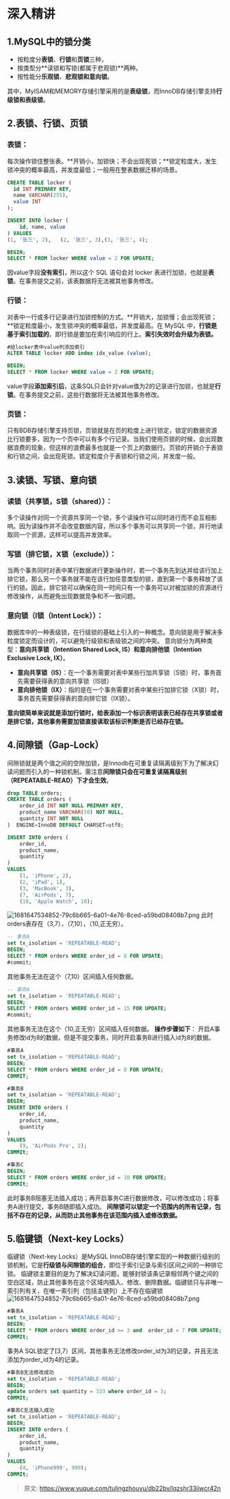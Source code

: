 # 深入精讲


## 1.MySQL中的锁分类
- 按粒度分**表锁**、**行锁**和**页锁**三种，
- 按类型分**读锁和写锁(都属于悲观锁)**两种。
- 按性能分**乐观锁**、**悲观锁和意向锁**。

其中，MyISAM和MEMORY存储引擎采用的是**表级锁**，而InnoDB存储引擎支持**行级锁和表级锁**。

## 2.表锁、行锁、页锁

### 表锁：
每次操作锁住整张表。**开销小，加锁快；不会出现死锁；**锁定粒度大，发生锁冲突的概率最高，并发度最低；一般用在整表数据迁移的场景。
```sql
CREATE TABLE locker (
  id INT PRIMARY KEY,
  name VARCHAR(255),
  value INT
);

INSERT INTO locker (
	id, name, value
) VALUES
(1, '张三', 2),	(2, '张三', 3),(3, '张三', 4);
```
```sql
BEGIN;
SELECT * FROM locker WHERE value = 2 FOR UPDATE;
```
因value字段**没有索引**，所以这个 SQL 语句会对 locker 表进行加锁，也就是**表锁**。在事务提交之前，该表数据将无法被其他事务修改。

### 行锁：
对表中一行或多行记录进行加锁控制的方式。**开销大，加锁慢；会出现死锁；**锁定粒度最小，发生锁冲突的概率最低，并发度最高。在 MySQL 中，**行锁是基于索引加载的**，即行锁是要加在索引响应的行上。**索引失效时会升级为表锁。**
```sql
#给locker表中value列添加索引
ALTER TABLE locker ADD index idx_value (value);

BEGIN;
SELECT * FROM locker WHERE value = 2 FOR UPDATE;
```
value字段**添加索引后**，这条SQL只会针对value值为2的记录进行加锁，也就是**行锁**。在事务提交之前，这些行数据将无法被其他事务修改。

### 页锁：
只有BDB存储引擎支持页锁，页锁就是在页的粒度上进行锁定，锁定的数据资源比行锁要多，因为一个页中可以有多个行记录。当我们使用页锁的时候，会出现数据浪费的现象，但这样的浪费最多也就是一个页上的数据行。页锁的开销介于表锁和行锁之间，会出现死锁。锁定粒度介于表锁和行锁之间，并发度一般。

## 3.读锁、写锁、意向锁

### 读锁（共享锁，S锁（shared））：
多个读操作对同一个资源共享同一个锁，多个读操作可以同时进行而不会互相影响。因为读操作并不会改变数据内容，所以多个事务可以共享同一个锁，并行地读取同一个资源，这样可以提高并发效率。

### 写锁（排它锁，X锁（exclude））：
当两个事务同时对表中某行数据进行更新操作时，若一个事务先到达并给该行加上排它锁，那么另一个事务就不能在该行加任意类型的锁，直到第一个事务释放了该行的锁。因此，排它锁可以确保在同一时间只有一个事务可以对被加锁的资源进行修改操作，从而避免出现数据竞争和不一致问题。

### 意向锁（I锁（Intent Lock））：
数据库中的一种表级锁，在行级锁的基础上引入的一种概念。意向锁是用于解决多粒度锁定而设计的，可以避免行级锁和表级锁之间的冲突。
意向锁分为两种类型：**意向共享锁（Intention Shared Lock, IS）和意向排他锁（Intention Exclusive Lock, IX）**。

- **意向共享锁（IS）**：在一个事务需要对表中某些行加共享锁（S锁）时，事务首先需要获得表的意向共享锁（IS锁）
- **意向排他锁（IX）**：指的是在一个事务需要对表中某些行加排它锁（X锁）时，事务首先需要获得表的意向排它锁（IX锁）。

**意向锁简单来说就是添加行锁时，给表添加一个标识表明该表已经存在共享锁或者是排它锁，其他事务需要加锁直接读取该标识判断是否已经存在锁。**

## 4.间隙锁（Gap-Lock）
间隙锁就是两个值之间的空隙加锁，是Innodb在可重复读隔离级别下为了解决幻读问题而引入的一种锁机制。需注意**间隙锁只会在可重复读隔离级别（REPEATABLE-READ）下才会生效**。
```sql
drop TABLE orders;
CREATE TABLE orders (
    order_id INT NOT NULL PRIMARY KEY,
    product_name VARCHAR(50) NOT NULL,
    quantity INT NOT NULL
)  ENGINE=InnoDB DEFAULT CHARSET=utf8;

INSERT INTO orders (
	order_id,
	product_name,
	quantity
)
VALUES
	(1, 'iPhone', 2),
	(2, 'iPad', 1),
	(3, 'MacBook', 3),
	(7, 'AirPods', 7),
	(10, 'Apple Watch', 10);
```
![1681647534852-79c6b665-6a01-4e76-8ced-a59bd08408b7.png](./img/Taps8Wm9ums_3L47/1681647534852-79c6b665-6a01-4e76-8ced-a59bd08408b7-653176.png)
此时orders表存在（3,7），（7,10），（10,正无穷）。
```sql
-- 事务A
set tx_isolation = 'REPEATABLE-READ';
BEGIN;
SELECT * FROM orders WHERE order_id = 8 FOR UPDATE;
#commit;
```
其他事务无法在这个（7,10）区间插入任何数据。
```sql
-- 事务A
set tx_isolation = 'REPEATABLE-READ';
BEGIN;
SELECT * FROM orders WHERE order_id = 15 FOR UPDATE;
#commit;
```
其他事务无法在这个（10,正无穷）区间插入任何数据。
**操作步骤如下**：
开启A事务修改id为8的数据，但是不提交事务，同时开启事务B进行插入id为8的数据。
```sql
#事务A
set tx_isolation = 'REPEATABLE-READ';
BEGIN;
SELECT * FROM orders WHERE order_id = 8 FOR UPDATE;
COMMIT;

#事务B
set tx_isolation = 'REPEATABLE-READ';
BEGIN;
INSERT INTO orders (
	order_id,
	product_name,
	quantity
)
VALUES
	(9, 'AirPods Pro', 2);
COMMIt;

#事务C
BEGIN;
SELECT * FROM orders WHERE order_id = 10 FOR UPDATE;
COMMIt;
```
此时事务B阻塞无法插入成功；再开启事务C进行数据修改，可以修改成功；将事务A进行提交，事务B随即插入成功。
**间隙锁可以锁定一个范围内的所有记录，包括不存在的记录，从而防止其他事务在该范围内插入或修改数据。**

## 5.临键锁（Next-key Locks）
临键锁（Next-key Locks）是MySQL InnoDB存储引擎实现的一种数据行级别的锁机制，它是**行级锁与间隙锁的组合**，即位于索引记录与索引区间之间的一种排它锁。
临键锁主要目的是为了解决幻读问题，能够封锁该条记录相邻两个键之间的空白区域，防止其他事务在这个区域内插入、修改、删除数据。临键锁只与非唯一索引列有关，在唯一索引列（包括主键列）上不存在临键锁
![1681647534852-79c6b665-6a01-4e76-8ced-a59bd08408b7.png](./img/Taps8Wm9ums_3L47/1681647534852-79c6b665-6a01-4e76-8ced-a59bd08408b7-557276.png)
```sql
#事务A
set tx_isolation = 'REPEATABLE-READ';
BEGIN;
SELECT * FROM orders WHERE order_id >= 3 and  order_id < 7 FOR UPDATE;
COMMIt;
```
事务A SQL锁定了[3,7）区间，其他事务无法修改order_id为3的记录，并且无法添加为order_id为4的记录。
```sql
#事务B无法修改成功
set tx_isolation = 'REPEATABLE-READ';
BEGIN;
update orders set quantity = 333 where order_id = 3;
COMMIt;

#事务C无法插入成功
set tx_isolation = 'REPEATABLE-READ';
BEGIN;
INSERT INTO orders (
	order_id,
	product_name,
	quantity
)
VALUES
	(4, 'iPhone999', 999);
COMMIt;
```


> 原文: <https://www.yuque.com/tulingzhouyu/db22bv/lqzshr33iiwcr42n>